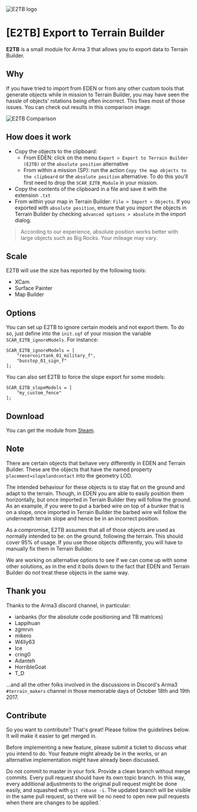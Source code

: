 ![E2TB logo](https://cldup.com/isZPFlSHn0.png)

# [E2TB] Export to Terrain Builder

**E2TB** is a small module for Arma 3 that allows you to export data to Terrain Builder.


## Why
If you have tried to import from EDEN or from any other custom tools that generate objects while in mission to Terrain Builder, you may have seen the hassle of objects' rotations being often incorrect. This fixes most of those issues. You can check out results in this comparison image:

![E2TB Comparison](https://cldup.com/eOdeb2Gtga.jpg)

## How does it work

  * Copy the objects to the clipboard:
    * From EDEN: click on the menu `Export > Export to Terrain Builder (E2TB)` or the `absolute position` alternative
    * From within a mission (SP): run the action `Copy the map objects to the clipboard` or the `absolute position` alternative. To do this you'll first need to drop the `SCAR_E2TB_Module` in your mission.
  * Copy the contents of the clipboard in a file and save it with the extension `.txt`
  * From within your map in Terrain Builder: `File > Import > Objects`. If you exported with `absolute position`, ensure that you import the objects in Terrain Builder by checking `advanced options > absolute` in the import dialog.

> According to our experience, absolute position works better with large objects such as Big Rocks. Your mileage may vary.

## Scale

E2TB will use the size has reported by the following tools:

  * XCam
  * Surface Painter
  * Map Builder

## Options

You can set up E2TB to ignore certain models and not export them. To do so, just define into the `init.sqf` of your mission the variable `SCAR_E2TB_ignoreModels`. For instance:

```sqf
SCAR_E2TB_ignoreModels = [
    "reservoirtank_01_military_f",
    "busstop_01_sign_f"
];
```

You can also set E2TB to force the slope export for some models:

```sqf
SCAR_E2TB_slopeModels = [
    "my_custom_fence"
];
```

## Download

You can get the module from [Steam](http://steamcommunity.com/sharedfiles/filedetails/?id=1174073713).

## Note

There are certain objects that behave very differently in EDEN and Terrain Builder. These are the objects that have the named property `placement=slopelandcontact` into the geometry LOD.

The intended behaviour for these objects is to stay flat on the ground and adapt to the terrain. Though, in EDEN you are able to easily position them horizontally, but once imported in Terrain Builder they will follow the ground. As an example, if you were to put a barbed wire on top of a bunker that is on a slope, once imported in Terrain Builder the barbed wire will follow the underneath terrain slope and hence be in an incorrect position.

As a compromise, E2TB assumes that all of those objects are used as normally intended to be: on the ground, following the terrain. This should cover 95% of usage. If you use those objects differently, you will have to manually fix them in Terrain Builder.

We are working on alternative options to see if we can come up with some other solutions, as in the end it boils down to the fact that EDEN and Terrain Builder do not treat these objects in the same way.


## Thank you

Thanks to the Arma3 discord channel, in particular:

  * ianbanks (for the absolute code positioning and TB matrices)
  * Lappihuan
  * zgmrvn
  * mikero
  * W4lly63
  * Ice
  * cring0
  * Adanteh
  * HorribleGoat
  * T_D

...and all the other folks involved in the discussions in Discord's Arma3 `#terrain_makers` channel in those memorable days of October 18th and 19th 2017.

## Contribute

So you want to contribute? That's great! Please follow the guidelines below. It will make it easier to get merged in.

Before implementing a new feature, please submit a ticket to discuss what you intend to do. Your feature might already be in the works, or an alternative implementation might have already been discussed.

Do not commit to master in your fork. Provide a clean branch without merge commits. Every pull request should have its own topic branch. In this way, every additional adjustments to the original pull request might be done easily, and squashed with `git rebase -i`. The updated branch will be visible in the same pull request, so there will be no need to open new pull requests when there are changes to be applied.`
